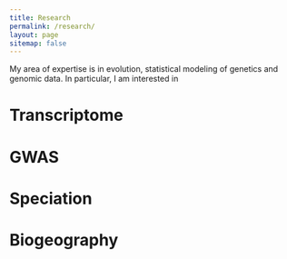 ```yaml
---
title: Research
permalink: /research/
layout: page
sitemap: false 
---
```


My area of expertise is in evolution, statistical modeling of genetics and genomic data. In particular, I am interested in

# Transcriptome
# GWAS
# Speciation
# Biogeography

